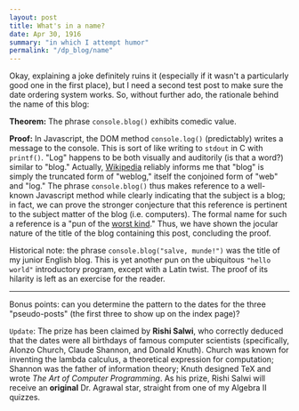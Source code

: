 ```yaml
---
layout: post
title: What's in a name?
date: Apr 30, 1916
summary: "in which I attempt humor"
permalink: "/dp_blog/name"
---
```


Okay, explaining a joke definitely ruins it (especially if it wasn't a particularly good one in the first place), but I need a second test post to make sure the date ordering system works. So, without further ado, the rationale behind the name of this blog:

**Theorem:** The phrase `console.blog()` exhibits comedic value.

**Proof:** In Javascript, the DOM method `console.log()` (predictably) writes a message to the console. This is sort of like writing to `stdout` in C with `printf()`. "Log" happens to be both visually and auditorily (is that a word?) similar to "blog." Actually, [Wikipedia](https://en.wikipedia.org/wiki/Blog) reliably informs me that "blog" is simply the truncated form of "weblog," itself the conjoined form of "web" and "log." The phrase `console.blog()` thus makes reference to a well-known Javascript method while clearly indicating that the subject is a blog; in fact, we can prove the stronger conjecture that this reference is pertinent to the subject matter of the blog (i.e. computers). The formal name for such a reference is a "pun of the [worst kind](http://mathworld.wolfram.com/FirstKind.html)." Thus, we have shown the jocular nature of the title of the blog containing this post, concluding the proof.

Historical note: the phrase `console.blog("salve, munde!")` was the title of my junior English blog. This is yet another pun on the ubiquitous `"hello world"` introductory program, except with a Latin twist. The proof of its hilarity is left as an exercise for the reader.

---

Bonus points: can you determine the pattern to the dates for the three "pseudo-posts" (the first three to show up on the index page)?

`Update`: The prize has been claimed by **Rishi Salwi**, who correctly deduced that the dates were all birthdays of famous computer scientists (specifically, Alonzo Church, Claude Shannon, and Donald Knuth). Church was known for inventing the lambda calculus, a theoretical expression for computation; Shannon was the father of information theory; Knuth designed TeX and wrote *The Art of Computer Programming*. As his prize, Rishi Salwi will receive an **original** Dr. Agrawal star, straight from one of my Algebra II quizzes.
